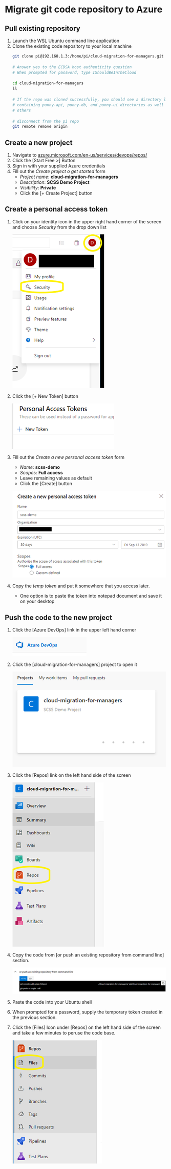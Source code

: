 # Migrate git code repository to Azure

## Pull existing repository
1. Launch the WSL Ubuntu command line application
1. Clone the existing code repository to your local machine
    ``` bash
    git clone pi@192.168.1.3:/home/pi/cloud-migration-for-managers.git

    # Answer yes to the ECDSA host authenticity question
    # When prompted for password, type IShouldBeInTheCloud

    cd cloud-migration-for-managers
    ll

    # If the repo was cloned successfully, you should see a directory listing
    # containing punny-api, punny-db, and punny-ui directories as well as a few
    # others

    # disconnect from the pi repo
    git remote remove origin
    ```

## Create a new project
1. Navigate to
   [azure.microsoft.com/en-us/services/devops/repos/](https://azure.microsoft.com/en-us/services/devops/repos/)
1. Click the [Start Free >] Button
1. Sign in with your supplied Azure credentials
1. Fill out the *Create project o get started* form
    - *Project name*: **cloud-migration-for-managers**
    - *Description*: **SCSS Demo Project**
    - *Visibility*: **Private**
    - Click the [+ Create Project] button

## Create a personal access token
1. Click on your identity icon in the upper right hand corner of the screen and
   choose *Security* from the drop down list

    ![identity icon](./images/identity-icon-security.png)

1. Click the [+ New Token] button

    ![New Token](./images/new-token.png)

1. Fill out the *Create a new personal access token* form
    - *Name*: **scss-demo**
    - *Scopes*: **Full access**
    - Leave remaining values as default
    - Click the [Create] button

    ![Create Token](./images/create-token.png)

1. Copy the *temp token* and put it somewhere that you access later.
    - One option is to paste the token into notepad document and save it on your
        desktop

## Push the code to the new project
1. Click the [Azure DevOps] link in the upper left hand corner

    ![Azure DevOps](./images/azure-devops.png)

1. Click the [cloud-migration-for-managers] project to open it

    ![Project Link](./images/project-link.png)

1. Click the [Repos] link on the left hand side of the screen

    ![Repos Link](./images/repos.png)

1. Copy the code from [or push an existing repository from command line]
   section.

    ![Push existing code](./images/push-existing.png)

1. Paste the code into your Ubuntu shell
1. When prompted for a password, supply the temporary token created in the
   previous section.
1. Click the [Files] Icon under [Repos] on the left hand side of the screen and
   take a few minutes to peruse the code base.

    ![Files link](./images/files.png)


